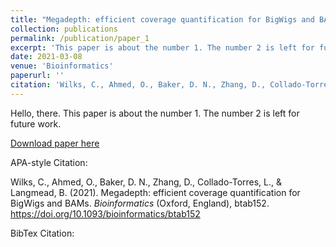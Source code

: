 ```yaml
---
title: "Megadepth: efficient coverage quantification for BigWigs and BAMs"
collection: publications
permalink: /publication/paper_1
excerpt: 'This paper is about the number 1. The number 2 is left for future work.'
date: 2021-03-08
venue: 'Bioinformatics'
paperurl: ''
citation: 'Wilks, C., Ahmed, O., Baker, D. N., Zhang, D., Collado-Torres, L., & Langmead, B. (2021). Megadepth: efficient coverage quantification for BigWigs and BAMs. Bioinformatics (Oxford, England), btab152. https://doi.org/10.1093/bioinformatics/btab152'
---
```

Hello, there. This paper is about the number 1. The number 2 is left for future work.

[Download paper here](http://academicpages.github.io/files/megadepth.pdf)

APA-style Citation:

Wilks, C., Ahmed, O., Baker, D. N., Zhang, D., Collado-Torres, L., & Langmead, B. (2021). Megadepth: efficient coverage quantification for BigWigs and BAMs. *Bioinformatics* (Oxford, England), btab152. https://doi.org/10.1093/bioinformatics/btab152

BibTex Citation:

